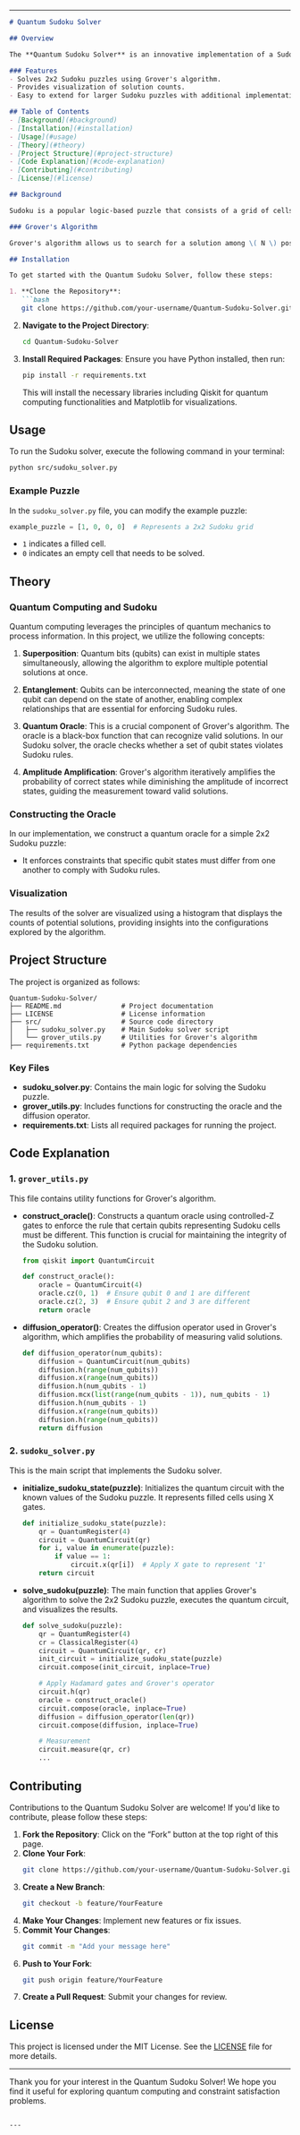 
---

```markdown
# Quantum Sudoku Solver

## Overview

The **Quantum Sudoku Solver** is an innovative implementation of a Sudoku puzzle solver leveraging quantum computing principles, specifically Grover's algorithm. This project demonstrates how quantum algorithms can be applied to solve constraint satisfaction problems like Sudoku, which require finding valid configurations based on given constraints.

### Features
- Solves 2x2 Sudoku puzzles using Grover's algorithm.
- Provides visualization of solution counts.
- Easy to extend for larger Sudoku puzzles with additional implementations.

## Table of Contents
- [Background](#background)
- [Installation](#installation)
- [Usage](#usage)
- [Theory](#theory)
- [Project Structure](#project-structure)
- [Code Explanation](#code-explanation)
- [Contributing](#contributing)
- [License](#license)

## Background

Sudoku is a popular logic-based puzzle that consists of a grid of cells, each containing numbers. The objective is to fill the grid so that each column, row, and sub-grid contains all digits without repetition. This solver applies Grover's algorithm, which is known for its quadratic speedup in unstructured search problems, to find valid Sudoku solutions.

### Grover's Algorithm

Grover's algorithm allows us to search for a solution among \( N \) possible solutions in \( O(\sqrt{N}) \) time, making it significantly faster than classical approaches that generally require \( O(N) \). In the context of Sudoku, the algorithm helps identify valid arrangements of numbers while adhering to the constraints of the puzzle.

## Installation

To get started with the Quantum Sudoku Solver, follow these steps:

1. **Clone the Repository**:
   ```bash
   git clone https://github.com/your-username/Quantum-Sudoku-Solver.git
   ```

2. **Navigate to the Project Directory**:
   ```bash
   cd Quantum-Sudoku-Solver
   ```

3. **Install Required Packages**:
   Ensure you have Python installed, then run:
   ```bash
   pip install -r requirements.txt
   ```

   This will install the necessary libraries including Qiskit for quantum computing functionalities and Matplotlib for visualizations.

## Usage

To run the Sudoku solver, execute the following command in your terminal:

```bash
python src/sudoku_solver.py
```

### Example Puzzle
In the `sudoku_solver.py` file, you can modify the example puzzle:
```python
example_puzzle = [1, 0, 0, 0]  # Represents a 2x2 Sudoku grid
```
- `1` indicates a filled cell.
- `0` indicates an empty cell that needs to be solved.

## Theory

### Quantum Computing and Sudoku

Quantum computing leverages the principles of quantum mechanics to process information. In this project, we utilize the following concepts:

1. **Superposition**: Quantum bits (qubits) can exist in multiple states simultaneously, allowing the algorithm to explore multiple potential solutions at once.

2. **Entanglement**: Qubits can be interconnected, meaning the state of one qubit can depend on the state of another, enabling complex relationships that are essential for enforcing Sudoku rules.

3. **Quantum Oracle**: This is a crucial component of Grover's algorithm. The oracle is a black-box function that can recognize valid solutions. In our Sudoku solver, the oracle checks whether a set of qubit states violates Sudoku rules.

4. **Amplitude Amplification**: Grover's algorithm iteratively amplifies the probability of correct states while diminishing the amplitude of incorrect states, guiding the measurement toward valid solutions.

### Constructing the Oracle

In our implementation, we construct a quantum oracle for a simple 2x2 Sudoku puzzle:
- It enforces constraints that specific qubit states must differ from one another to comply with Sudoku rules.

### Visualization

The results of the solver are visualized using a histogram that displays the counts of potential solutions, providing insights into the configurations explored by the algorithm.

## Project Structure

The project is organized as follows:

```
Quantum-Sudoku-Solver/
├── README.md               # Project documentation
├── LICENSE                 # License information
├── src/                    # Source code directory
│   ├── sudoku_solver.py    # Main Sudoku solver script
│   └── grover_utils.py     # Utilities for Grover's algorithm
├── requirements.txt        # Python package dependencies
```

### Key Files

- **sudoku_solver.py**: Contains the main logic for solving the Sudoku puzzle.
- **grover_utils.py**: Includes functions for constructing the oracle and the diffusion operator.
- **requirements.txt**: Lists all required packages for running the project.

## Code Explanation

### 1. `grover_utils.py`

This file contains utility functions for Grover's algorithm.

- **construct_oracle()**: Constructs a quantum oracle using controlled-Z gates to enforce the rule that certain qubits representing Sudoku cells must be different. This function is crucial for maintaining the integrity of the Sudoku solution.

    ```python
    from qiskit import QuantumCircuit

    def construct_oracle():
        oracle = QuantumCircuit(4)
        oracle.cz(0, 1)  # Ensure qubit 0 and 1 are different
        oracle.cz(2, 3)  # Ensure qubit 2 and 3 are different
        return oracle
    ```

- **diffusion_operator()**: Creates the diffusion operator used in Grover's algorithm, which amplifies the probability of measuring valid solutions.

    ```python
    def diffusion_operator(num_qubits):
        diffusion = QuantumCircuit(num_qubits)
        diffusion.h(range(num_qubits))
        diffusion.x(range(num_qubits))
        diffusion.h(num_qubits - 1)
        diffusion.mcx(list(range(num_qubits - 1)), num_qubits - 1)
        diffusion.h(num_qubits - 1)
        diffusion.x(range(num_qubits))
        diffusion.h(range(num_qubits))
        return diffusion
    ```

### 2. `sudoku_solver.py`

This is the main script that implements the Sudoku solver.

- **initialize_sudoku_state(puzzle)**: Initializes the quantum circuit with the known values of the Sudoku puzzle. It represents filled cells using X gates.

    ```python
    def initialize_sudoku_state(puzzle):
        qr = QuantumRegister(4)
        circuit = QuantumCircuit(qr)
        for i, value in enumerate(puzzle):
            if value == 1:
                circuit.x(qr[i])  # Apply X gate to represent '1'
        return circuit
    ```

- **solve_sudoku(puzzle)**: The main function that applies Grover's algorithm to solve the 2x2 Sudoku puzzle, executes the quantum circuit, and visualizes the results.

    ```python
    def solve_sudoku(puzzle):
        qr = QuantumRegister(4)
        cr = ClassicalRegister(4)
        circuit = QuantumCircuit(qr, cr)
        init_circuit = initialize_sudoku_state(puzzle)
        circuit.compose(init_circuit, inplace=True)

        # Apply Hadamard gates and Grover's operator
        circuit.h(qr)
        oracle = construct_oracle()
        circuit.compose(oracle, inplace=True)
        diffusion = diffusion_operator(len(qr))
        circuit.compose(diffusion, inplace=True)

        # Measurement
        circuit.measure(qr, cr)
        ...
    ```

## Contributing

Contributions to the Quantum Sudoku Solver are welcome! If you'd like to contribute, please follow these steps:

1. **Fork the Repository**: Click on the “Fork” button at the top right of this page.
2. **Clone Your Fork**:
   ```bash
   git clone https://github.com/your-username/Quantum-Sudoku-Solver.git
   ```
3. **Create a New Branch**:
   ```bash
   git checkout -b feature/YourFeature
   ```
4. **Make Your Changes**: Implement new features or fix issues.
5. **Commit Your Changes**:
   ```bash
   git commit -m "Add your message here"
   ```
6. **Push to Your Fork**:
   ```bash
   git push origin feature/YourFeature
   ```
7. **Create a Pull Request**: Submit your changes for review.

## License

This project is licensed under the MIT License. See the [LICENSE](LICENSE) file for more details.

---

Thank you for your interest in the Quantum Sudoku Solver! We hope you find it useful for exploring quantum computing and constraint satisfaction problems.
```

---

